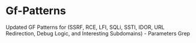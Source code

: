 # Gf-Patterns
Updated GF Patterns for (SSRF, RCE, LFI, SQLi, SSTI, IDOR, URL Redirection, Debug Logic, and Interesting Subdomains) - Parameters Grep
